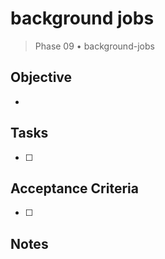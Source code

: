 # background jobs

> Phase 09 • background-jobs

## Objective
- 

## Tasks
- [ ] 

## Acceptance Criteria
- [ ] 

## Notes

